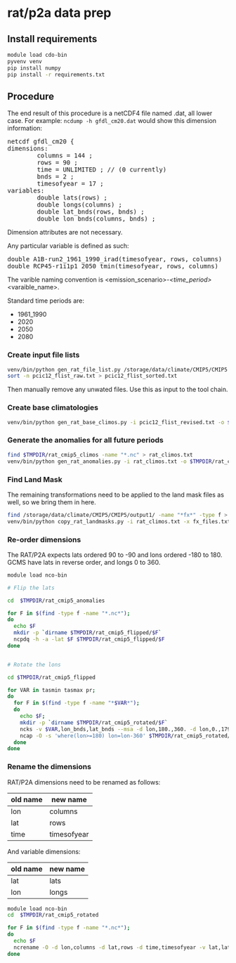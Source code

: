 # rat/p2a data prep

## Install requirements

```bash
module load cdo-bin
pyvenv venv
pip install numpy
pip install -r requirements.txt
```

## Procedure

The end result of this procedure is a netCDF4 file named <model>.dat, all lower case. For example: `ncdump -h gfdl_cm20.dat` would show this dimension information:

<pre>
netcdf gfdl_cm20 {
dimensions:
        columns = 144 ;
        rows = 90 ;
        time = UNLIMITED ; // (0 currently)
        bnds = 2 ;
        timesofyear = 17 ;
variables:
        double lats(rows) ;
        double longs(columns) ;
        double lat_bnds(rows, bnds) ;
        double lon_bnds(columns, bnds) ;
</pre>

Dimension attributes are not necessary.

Any particular variable is defined as such:

<pre>
double A1B-run2_1961_1990_irad(timesofyear, rows, columns)
double RCP45-r1i1p1_2050_tmin(timesofyear, rows, columns)
</pre>

The varible naming convention is <emission_scenario>-<run>_<time_period>_<varaible_name>.

Standard time periods are:
* 1961_1990
* 2020
* 2050
* 2080

### Create input file lists
```bash
venv/bin/python gen_rat_file_list.py /storage/data/climate/CMIP5/CMIP5 > pcic12_flist_raw.txt
sort -n pcic12_flist_raw.txt > pcic12_flist_sorted.txt
```

Then manually remove any unwated files. Use this as input to the tool chain.

### Create base climatologies

```bash
venv/bin/python gen_rat_base_climos.py -i pcic12_flist_revised.txt -o $TMPDIR/rat_cmip5_climos
```

### Generate the anomalies for all future periods

```bash
find $TMPDIR/rat_cmip5_climos -name "*.nc" > rat_climos.txt
venv/bin/python gen_rat_anomalies.py -i rat_climos.txt -o $TMPDIR/rat_cmip5_anomalies
```

### Find Land Mask

The remaining transformations need to be applied to the land mask files as well, so we bring them in here.

```bash
find /storage/data/climate/CMIP5/CMIP5/output1/ -name "*fx*" -type f > tee fx_files.txt
venv/bin/python copy_rat_landmasks.py -i rat_climos.txt -x fx_files.txt -o $TMPDIR/rat_cmip5_anomalies
```

### Re-order dimensions

The RAT/P2A expects lats ordered 90 to -90 and lons ordered -180 to 180. GCMS have lats in reverse order, and longs 0 to 360.

```bash
module load nco-bin

# Flip the lats

cd  $TMPDIR/rat_cmip5_anomalies

for F in $(find -type f -name "*.nc*");
do
  echo $F
  mkdir -p `dirname $TMPDIR/rat_cmip5_flipped/$F`
  ncpdq -h -a -lat $F $TMPDIR/rat_cmip5_flipped/$F
done


# Rotate the lons

cd $TMPDIR/rat_cmip5_flipped

for VAR in tasmin tasmax pr;
do
  for F in $(find -type f -name "*$VAR*");
  do
    echo $F;
    mkdir -p `dirname $TMPDIR/rat_cmip5_rotated/$F`
    ncks -v $VAR,lon_bnds,lat_bnds --msa -d lon,180.,360. -d lon,0.,179.999999 $F $TMPDIR/rat_cmip5_rotated/$F;
    ncap -O -s 'where(lon>=180) lon=lon-360' $TMPDIR/rat_cmip5_rotated/$F $TMPDIR/rat_cmip5_rotated/$F;
  done
done
```

### Rename the dimensions

RAT/P2A dimensions need to be renamed as follows:

|old name|new name|
|---|---|
|lon | columns |
|lat | rows |
|time | timesofyear |

And variable dimensions:

| old name | new name |
|---|---|
|lat|lats|
|lon|longs|

```bash
module load nco-bin
cd  $TMPDIR/rat_cmip5_rotated

for F in $(find -type f -name "*.nc*");
do
  echo $F
  ncrename -O -d lon,columns -d lat,rows -d time,timesofyear -v lat,lats -v lon,longs $F
done
```
